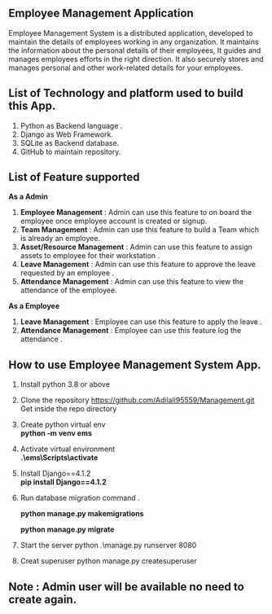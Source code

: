 ## Employee Management Application
  Employee Management System is a distributed application, developed to maintain the details of employees working in any organization. It maintains the information about the personal details of their employees, It guides and manages employees efforts in the right direction. It also securely stores and manages personal and other work-related details for your employees.
## List of Technology and platform used to build this App.

1. Python as Backend language .
2. Django as Web Framework.
3. SQLite as Backend database.
4. GitHub to maintain repository.

## List of Feature supported 
  **As a Admin**
1. **Employee Management** : Admin can use this feature to on board the employee once employee account is created or signup.
2. **Team Management** : Admin can use this feature to build a Team which is already an employee.
3. **Asset/Resource Management** : Admin can use this feature to assign assets to employee for their workstation .
4. **Leave Management** : Admin can use this feature to approve the leave requested by an employee .
5. **Attendance Management** : Admin can use this feature to view the attendance of the employee.

  **As a Employee**

1. **Leave Management** : Employee can use this feature to apply the leave .
2. **Attendance Management** : Employee can use this feature log the attendance .

## How to use Employee Management System App.

1. Install python 3.8 or above
2. Clone the repository https://github.com/Adilali95559/Management.git  
   Get inside the repo directory
3. Create python virtual env  
   **python -m venv ems**
4. Activate virtual environment  
   **.\ems\Scripts\activate**
5. Install Django==4.1.2  
   **pip install Django==4.1.2**
6. Run database migration command .

   **python manage.py makemigrations**

   **python manage.py migrate**

7. Start the server 
   python .\manage.py runserver 8080
8. Creat superuser
   python manage.py createsuperuser
   


## Note : Admin user will be available no need to create again.
